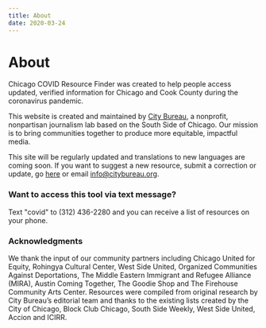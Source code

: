 ```yaml
---
title: About
date: 2020-03-24
---
```


# About

Chicago COVID Resource Finder was created to help people access updated, verified information for Chicago and Cook County during the coronavirus pandemic.

This website is created and maintained by [City Bureau](https://www.citybureau.org/), a nonprofit, nonpartisan journalism lab based on the South Side of Chicago. Our mission is to bring communities together to produce more equitable, impactful media.

This site will be regularly updated and translations to new languages are coming soon. If you want to suggest a new resource, submit a correction or update, go [here](/en/suggest-resource/) or email [info@citybureau.org](mailto:info@citybureau.org).

### Want to access this tool via text message?

Text "covid" to (312) 436-2280 and you can receive a list of resources on your phone.

### Acknowledgments

We thank the input of our community partners including Chicago United for Equity, Rohingya Cultural Center, West Side United, Organized Communities Against Deportations, The Middle Eastern Immigrant and Refugee Alliance (MIRA), Austin Coming Together, The Goodie Shop and The Firehouse Community Arts Center. Resources were compiled from original research by City Bureau’s editorial team and thanks to the existing lists created by the City of Chicago, Block Club Chicago, South Side Weekly, West Side United, Accion and ICIRR.
